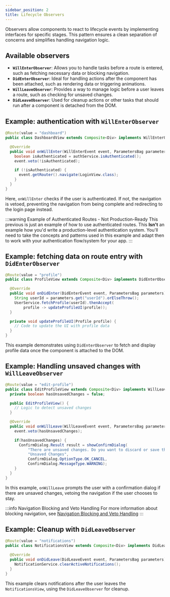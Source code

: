 ```yaml
---
sidebar_position: 2
title: Lifecycle Observers
---
```


Observers allow components to react to lifecycle events by implementing interfaces for specific stages. This pattern ensures a clean separation of concerns and simplifies handling navigation logic.

## Available observers

- **`WillEnterObserver`**: Allows you to handle tasks before a route is entered, such as fetching necessary data or blocking navigation.
- **`DidEnterObserver`**: Ideal for handling actions after the component has been attached, such as rendering data or triggering animations.
- **`WillLeaveObserver`**: Provides a way to manage logic before a user leaves a route, such as checking for unsaved changes.
- **`DidLeaveObserver`**: Used for cleanup actions or other tasks that should run after a component is detached from the DOM.

## Example: authentication with `WillEnterObserver`

```java
@Route(value = "dashboard")
public class DashboardView extends Composite<Div> implements WillEnterObserver {

  @Override
  public void onWillEnter(WillEnterEvent event, ParametersBag parameters) {
    boolean isAuthenticated = authService.isAuthenticated();
    event.veto(!isAuthenticated);

    if (!isAuthenticated) {
      event.getRouter().navigate(LoginView.class);
    }
  }
}
```

Here, `onWillEnter` checks if the user is authenticated. If not, the navigation is vetoed, preventing the navigation from being complete and redirecting to the login page instead.

:::warning Example of Authenticated Routes - Not Production-Ready
This previous is just an example of how to use authenticated routes.
This **Isn't** an example how you'd write a production-level authentication system.
You'll need to take the concepts and patterns used in this example and adapt then to work with your authentication flow/system for your app.
:::

## Example: fetching data on route entry with `DidEnterObserver`

```java
@Route(value = "profile")
public class ProfileView extends Composite<Div> implements DidEnterObserver {

  @Override
  public void onDidEnter(DidEnterEvent event, ParametersBag parameters) {
    String userId = parameters.get("userId").orElseThrow();
    UserService.fetchProfile(userId).thenAccept(
        profile -> updateProfileUI(profile));
  }

  private void updateProfileUI(Profile profile) {
    // Code to update the UI with profile data
  }
}
```

This example demonstrates using `DidEnterObserver` to fetch and display profile data once the component is attached to the DOM.

## Example: Handling unsaved changes with `WillLeaveObserver`

```java
@Route(value = "edit-profile")
public class EditProfileView extends Composite<Div> implements WillLeaveObserver {
  private boolean hasUnsavedChanges = false;

  public EditProfileView() {
    // Logic to detect unsaved changes
  }

  @Override
  public void onWillLeave(WillLeaveEvent event, ParametersBag parameters) {
    event.veto(hasUnsavedChanges);

    if(hasUnsavedChanges) {
      ConfirmDialog.Result result = showConfirmDialog(
          "There are unsaved changes. Do you want to discard or save them?",
          "Unsaved Changes",
          ConfirmDialog.OptionType.OK_CANCEL,
          ConfirmDialog.MessageType.WARNING);
    }
  }
}
```

In this example, `onWillLeave` prompts the user with a confirmation dialog if there are unsaved changes, vetoing the navigation if the user chooses to stay.

:::info Navigation Blocking and Veto Handling
For more information about blocking navigation, see [Navigation Blocking and Veto Handling](./navigation-blocking)
:::

## Example: Cleanup with `DidLeaveObserver`

```java
@Route(value = "notifications")
public class NotificationsView extends Composite<Div> implements DidLeaveObserver {

  @Override
  public void onDidLeave(DidLeaveEvent event, ParametersBag parameters) {
    NotificationService.clearActiveNotifications();
  }
}
```

This example clears notifications after the user leaves the `NotificationsView`, using the `DidLeaveObserver` for cleanup.

<GiscusComments />